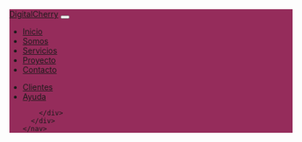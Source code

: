 <section id="navegacion ">
    <nav class="navbar navbar-expand-xl navbar-light fixed-top" style="background-color: rgba(128, 0, 58, 0.822);">
        <div class="container-fluid">
          <a class="navbar-brand text-white" href="#">DigitalCherry</a>
          <button class="navbar-toggler bg-white" type="button" data-bs-toggle="collapse" data-bs-target="#navbarText" aria-controls="navbarText" aria-expanded="false" aria-label="Toggle navigation">
            <span class="navbar-toggler-icon"></span>
          </button>
          <div class="collapse navbar-collapse" id="navbarText">
            <ul class="navbar-nav me-auto mb-2 mb-lg-0">
              <li class="nav-item">
                <a class="nav-link active text-white menuprincipal" aria-current="page" href="index.php">
                Inicio
                </a>
              </li>
              <li class="nav-item">
                <a class="nav-link text-white menuprincipal" href="Somos.php">Somos</a>
              </li>
              <li class="nav-item">
                <a class="nav-link text-white menuprincipal" href="Servicios.php">Servicios</a>
              </li>
              <li class="nav-item"> 
                <a class="nav-link text-white menuprincipal" href="Proyectos.php">Proyecto</a>
              </li>
              <li class="nav-item">
                <a class="nav-link text-white menuprincipal" href="Contacto.php">Contacto</a>
              </li>
            </ul>
            <span class="navbar-text">
                <ul class="navbar-nav me-auto mb-2 mb-lg-0">
                    <li class="nav-item">
                        <a class="nav-link text-white menuprincipal" href="#">Clientes</a>
                      </li>
                      <li class="nav-item">
                        <a class="nav-link text-white menuprincipal" href="#">Ayuda</a>
                      </li> 
          </span>

        </div>
      </div>
    </nav>
</section>
